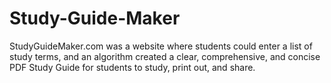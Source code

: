 # Study-Guide-Maker
StudyGuideMaker.com was a website where students could enter a list of study terms, and an algorithm created a clear, comprehensive, and concise PDF Study Guide for students to study, print out, and share. 
